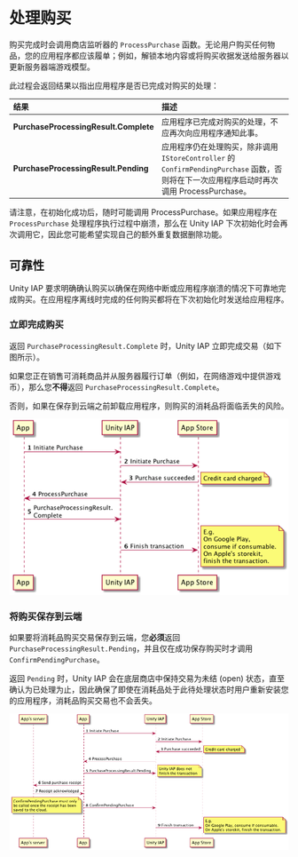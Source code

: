处理购买
====================

购买完成时会调用商店监听器的 `ProcessPurchase` 函数。无论用户购买任何物品，您的应用程序都应该履单；例如，解锁本地内容或将购买收据发送给服务器以更新服务器端游戏模型。

此过程会返回结果以指出应用程序是否已完成对购买的处理：

|结果|描述|
|:---|:---|
|__PurchaseProcessingResult.Complete__|应用程序已完成对购买的处理，不应再次向应用程序通知此事。|
|__PurchaseProcessingResult.Pending__|应用程序仍在处理购买，除非调用 `IStoreController` 的 `ConfirmPendingPurchase` 函数，否则将在下一次应用程序启动时再次调用 ProcessPurchase。|

请注意，在初始化成功后，随时可能调用 ProcessPurchase。如果应用程序在 ``ProcessPurchase`` 处理程序执行过程中崩溃，那么在 Unity IAP 下次初始化时会再次调用它，因此您可能希望实现自己的额外重复数据删除功能。

## 可靠性

Unity IAP 要求明确确认购买以确保在网络中断或应用程序崩溃的情况下可靠地完成购买。在应用程序离线时完成的任何购买都将在下次初始化时发送给应用程序。

### 立即完成购买

返回 `PurchaseProcessingResult.Complete` 时，Unity IAP 立即完成交易（如下图所示）。

如果您正在销售可消耗商品并从服务器履行订单（例如，在网络游戏中提供游戏币），那么您**不得**返回 `PurchaseProcessingResult.Complete`。

否则，如果在保存到云端之前卸载应用程序，则购买的消耗品将面临丢失的风险。

![立即完成](../uploads/Main/PurchaseProcessingResult.Complete.png)

### 将购买保存到云端

如果要将消耗品购买交易保存到云端，您**必须**返回 `PurchaseProcessingResult.Pending`，并且仅在成功保存购买时才调用 `ConfirmPendingPurchase`。

返回 `Pending` 时，Unity IAP 会在底层商店中保持交易为未结 (open) 状态，直至确认为已处理为止，因此确保了即使在消耗品处于此待处理状态时用户重新安装您的应用程序，消耗品购买交易也不会丢失。

![待处理购买](../uploads/Main/PurchaseProcessingResult.Pending.png)
